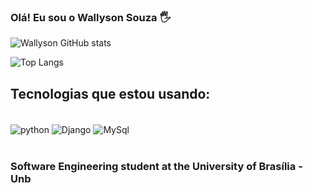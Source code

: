 ### Olá! Eu sou o Wallyson Souza 🖐️
 
![Wallyson GitHub stats](https://github-readme-stats.vercel.app/api?username=devwallyson&show_icons=true&theme=dracula)

![Top Langs](https://github-readme-stats.vercel.app/api/top-langs/?username=devwallyson&size_weight=0.5&count_weight=0.5)

## Tecnologias que estou usando: 
<div style="display: inline_block"><br/>
<img align="center" alt="python" src="https://img.shields.io/badge/Python-14354C?style=for-the-badge&logo=python&logoColor=white"/>
<img align="center" alt="Django" src="https://img.shields.io/badge/Django-092E20?style=for-the-badge&logo=django&logoColor=white"/>

<img align="center" alt="MySql" src="https://img.shields.io/badge/MySQL-00000F?style=for-the-badge&logo=mysql&logoColor=white"/>
</div> <br/>

### Software Engineering student at the University of Brasília - Unb
